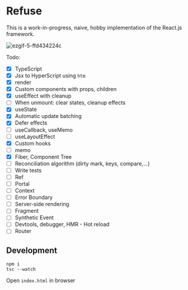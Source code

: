 # Refuse

This is a work-in-progress, naive, hobby implementation of the React.js framework.

![ezgif-5-ffd434224c](https://user-images.githubusercontent.com/12293622/178789425-b6115cb7-39b0-43a2-afa7-2fd0acef0ded.gif)

Todo:
- [x] TypeScript
- [x] Jsx to HyperScript using `htm`
- [x] render
- [x] Custom components with props, children
- [x] useEffect with cleanup
- [ ] When unmount: clear states, cleanup effects
- [x] useState
- [X] Automatic update batching
- [X] Defer effects
- [ ] useCallback, useMemo
- [ ] useLayoutEffect
- [x] Custom hooks
- [ ] memo
- [x] Fiber, Component Tree
- [ ] Reconciliation algorithm (dirty mark, keys, compare,...)
- [ ] Write tests
- [ ] Ref
- [ ] Portal
- [ ] Context
- [ ] Error Boundary
- [ ] Server-side rendering
- [ ] Fragment
- [ ] Synthetic Event
- [ ] Devtools, debugger, HMR - Hot reload
- [ ] Router

## Development
```
npm i
tsc --watch
```

Open `index.html` in browser
